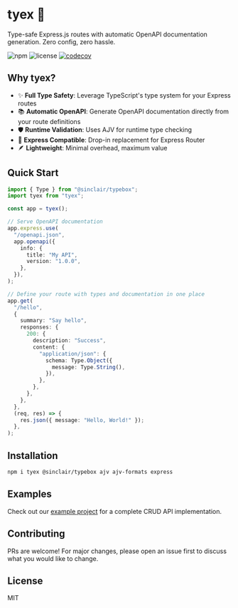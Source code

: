 # tyex 🚀

Type-safe Express.js routes with automatic OpenAPI documentation generation. Zero config, zero hassle.

![npm](https://img.shields.io/npm/v/tyex)
![license](https://img.shields.io/npm/l/tyex)
[![codecov](https://codecov.io/gh/casantosmu/tyex/graph/badge.svg?token=5IoSRdzqjN)](https://codecov.io/gh/casantosmu/tyex)

## Why tyex?

- ✨ **Full Type Safety**: Leverage TypeScript's type system for your Express routes
- 📚 **Automatic OpenAPI**: Generate OpenAPI documentation directly from your route definitions
- 🛡️ **Runtime Validation**: Uses AJV for runtime type checking
- 🔌 **Express Compatible**: Drop-in replacement for Express Router
- 🪶 **Lightweight**: Minimal overhead, maximum value

## Quick Start

```typescript
import { Type } from "@sinclair/typebox";
import tyex from "tyex";

const app = tyex();

// Serve OpenAPI documentation
app.express.use(
  "/openapi.json",
  app.openapi({
    info: {
      title: "My API",
      version: "1.0.0",
    },
  }),
);

// Define your route with types and documentation in one place
app.get(
  "/hello",
  {
    summary: "Say hello",
    responses: {
      200: {
        description: "Success",
        content: {
          "application/json": {
            schema: Type.Object({
              message: Type.String(),
            }),
          },
        },
      },
    },
  },
  (req, res) => {
    res.json({ message: "Hello, World!" });
  },
);
```

## Installation

```bash
npm i tyex @sinclair/typebox ajv ajv-formats express
```

## Examples

Check out our [example project](./examples/cats-api) for a complete CRUD API implementation.

## Contributing

PRs are welcome! For major changes, please open an issue first to discuss what you would like to change.

## License

MIT

